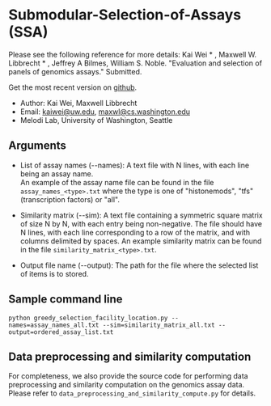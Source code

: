 Submodular-Selection-of-Assays (SSA)
==

Please see the following reference for more details:
Kai Wei * , Maxwell W. Libbrecht * , Jeffrey A Bilmes, William S. Noble. "Evaluation and selection of panels of genomics assays." Submitted.

Get the most recent version on [github](https://github.com/kaiwei123/Submodular-Selection-of-Assays).

* Author: Kai Wei, Maxwell Libbrecht
* Email: kaiwei@uw.edu, maxwl@cs.washington.edu
* Melodi Lab, University of Washington, Seattle

Arguments
--

* List of assay names (--names):
A text file with N lines, with each line being an assay name.  
An example of the assay name file can be found in the file `assay_names_<type>.txt` where the type is one of "histonemods", "tfs" (transcription factors) or "all".

* Similarity matrix (--sim):
A text file containing a symmetric square matrix of size N by N, with each entry being non-negative. The file should have N lines, with each line corresponding to a row of the matrix, and with columns delimited by spaces. 
An example similarity matrix can be found in the file `similarity_matrix_<type>.txt`.

* Output file name (--output):
The path for the file where the selected list of items is to stored. 

Sample command line
--

    python greedy_selection_facility_location.py --names=assay_names_all.txt --sim=similarity_matrix_all.txt --output=ordered_assay_list.txt

Data preprocessing and similarity computation
--

For completeness, we also provide the source code for performing data preprocessing and similarity computation on the genomics assay data. Please refer to `data_preprocessing_and_similarity_compute.py` for details. 

